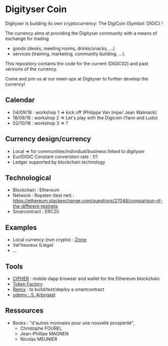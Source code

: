 # Digityser Coin

Digityser is building its own cryptocurrency: The DigiCoin (Symbol: DIGIC) !

The currency aims at providing the Digityser community with a means of exchange for trading
  - goods (desks, meeting rooms, drinks/snacks, ...) 
  - services (training, marketing, community building, ...).

This repository contains the code for the current (DIGIC02) and past versions of the currency.

Come and join us at our meet-ups at Digityser to further develop the currency!

## Calendar
- 04/09/18 : workshop 1 => kick off (Philippe Van Impe/ Jean Walmack)
- 18/09/18 : workshop 2 => Let's play with the Digicoin (Yann and Ludo)
- 02/10/18 : workshop 3 => ?

## Currency design/currency
- Local => for communities/individual/business linked to digityser
- Eur/DIGIC Constant converstion rate : 1/1
- Ledger supported by blockchain technology

## Technological
- Blockchain : Ethereum
- Network : Ropsten (test net) : https://ethereum.stackexchange.com/questions/27048/comparison-of-the-different-testnets
- Smarcontract : ERC20
## Examples
- Local currency (non crypto) : [Zinne](https://www.financite.be/fr/event/rejoignez-le-collectif-de-la-zinne-la-monnaie-citoyenne-bruxelloise)
- Val'heureux (Liège)
- ...

## Tools
- [CIPHER](https://www.cipherbrowser.com/) : mobile dapp browser and wallet for the Ethereum blockchain 
- [Token Factory](http://tokenfactory.netlify.com)
- [Remix](https://remix.ethereum.org/#optimize=false) : to build/test/deploy a smartcontract
- [udemy : S. Arbogast ](https://www.udemy.com/user/sebastienarbogast3/)
   
## Ressources

- Books : "d'autres monnaies pour une nouvelle prospérité", 
  - Christophe FOUREL
  - Jean-Phillipe MAGNEN 
  - Nicolas MEUNIER

